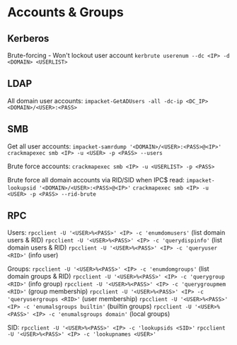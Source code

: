 # Accounts & Groups
## Kerberos
Brute-forcing - Won't lockout user account
`kerbrute userenum --dc <IP> -d <DOMAIN> <USERLIST>`

## LDAP
All domain user accounts:
`impacket-GetADUsers -all -dc-ip <DC_IP> <DOMAIN>/<USER>:<PASS>`

## SMB
Get all user accounts:
`impacket-samrdump '<DOMAIN>/<USER>:<PASS>@<IP>'`
`crackmapexec smb <IP> -u <USER> -p <PASS> --users`

Brute force accounts:
`crackmapexec smb <IP> -u <USERLIST> -p <PASS>`

Brute force all domain accounts via RID/SID when IPC$ read:
`impacket-lookupsid '<DOMAIN>/<USER>:<PASS>@<IP>'`
`crackmapexec smb <IP> -u <USER> -p <PASS> --rid-brute`

## RPC
Users:
`rpcclient -U '<USER>%<PASS>' <IP> -c 'enumdomusers'` (list domain users & RID)
`rpcclient -U '<USER>%<PASS>' <IP> -c 'querydispinfo'` (list domain users & RID)
`rpcclient -U '<USER>%<PASS>' <IP> -c 'queryuser <RID>'` (info user)

Groups:
`rpcclient -U '<USER>%<PASS>' <IP> -c 'enumdomgroups'` (list domain groups & RID)
`rpcclient -U '<USER>%<PASS>' <IP> -c 'querygroup <RID>'` (info group)
`rpcclient -U '<USER>%<PASS>' <IP> -c 'querygroupmem <RID>'` (group membership)
`rpcclient -U '<USER>%<PASS>' <IP> -c 'queryusergroups <RID>'` (user membership)
`rpcclient -U '<USER>%<PASS>' <IP> -c 'enumalsgroups builtin'` (builtin groups)
`rpcclient -U '<USER>%<PASS>' <IP> -c 'enumalsgroups domain'` (local groups)

SID:
`rpcclient -U '<USER>%<PASS>' <IP> -c 'lookupsids <SID>'` 
`rpcclient -U '<USER>%<PASS>' <IP> -c 'lookupnames <USER>'` 